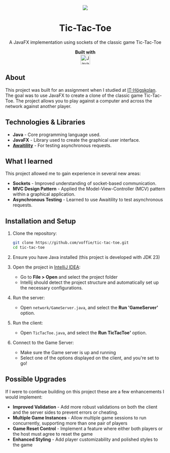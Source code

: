 <p align="center">
  <img align="center" src="https://www.ithsdistans.se/pluginfile.php/1/core_admin/favicon/64x64/1723553478/ITHS_LOGO_SMALL.png" />
</p>
<h1 align="center">
  <strong>Tic-Tac-Toe</strong>
</h1>
<p align="center">
  A JavaFX implementation using sockets of the classic game Tic-Tac-Toe
</p>
<p align="center">
  <b>Built with</b>
  <br />
  <img alt="Java" width="30px" src="https://cdn.jsdelivr.net/gh/devicons/devicon@latest/icons/java/java-original.svg" />
</p>

## About

This project was built for an assignment when I studied at [IT-Högskolan](https://www.iths.se/). The goal was to use JavaFX to create a clone of the classic game Tic-Tac-Toe.
The project allows you to play against a computer and across the network against another player.

## Technologies & Libraries

- **Java** - Core programming language used.
- **JavaFX** - Library used to create the graphical user interface.
- **[Awaitility](https://mvnrepository.com/artifact/org.awaitility/awaitility)** - For testing asynchronous requests.

## What I learned

This project allowed me to gain experience in several new areas:

- **Sockets** - Improved understanding of socket-based communication.
- **MVC Design Pattern** - Applied the Model-View-Controller (MCV) pattern within a graphical application.
- **Asynchronous Testing** - Learned to use Awaitility to test asynchronous requests.

## Installation and Setup

1. Clone the repository:
   
   ```bash
   git clone https://github.com/voffie/tic-tac-toe.git
   cd tic-tac-toe
   ```
3. Ensure you have Java installed (this project is developed with JDK 23)
4. Open the project in [IntelliJ IDEA](https://www.jetbrains.com/idea/):
   - Go to **File > Open** and select the project folder
   - Intellij should detect the project structure and automatically set up the necessary configurations.
5. Run the server:
   - Open `network/GameServer.java`, and select the **Run 'GameServer'** option.
6. Run the client:
   - Open `TicTacToe.java`, and select the **Run TicTacToe'** option.
7. Connect to the Game Server:
   - Make sure the Game server is up and running
   - Select one of the options displayed on the client, and you're set to go!

## Possible Upgrades

If I were to continue building on this project these are a few enhancements I would implement:

- **Improved Validation** - Add more robust validations on both the client and the server sides to prevent errors or cheating.
- **Multiple Game Instances** - Allow multiple game sessions to run concurrently, supporting more than one pair of players
- **Game Reset Control** - Implement a feature where either both players or the host must agree to reset the game
- **Enhanced Styling** - Add player customizability and polished styles to the game
